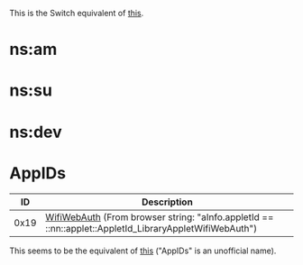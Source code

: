 This is the Switch equivalent of
[this](https://3dbrew.org/wiki/NS_and_APT_Services).

# ns:am

# ns:su

# ns:dev

# AppIDs

| ID   | Description                                                                                                                                 |
| ---- | ------------------------------------------------------------------------------------------------------------------------------------------- |
| 0x19 | [WifiWebAuth](Internet%20Browser.md "wikilink") (From browser string: "aInfo.appletId == ::nn::applet::AppletId\_LibraryAppletWifiWebAuth") |

This seems to be the equivalent of
[this](https://3dbrew.org/wiki/NS_and_APT_Services#AppIDs) ("AppIDs" is
an unofficial name).
